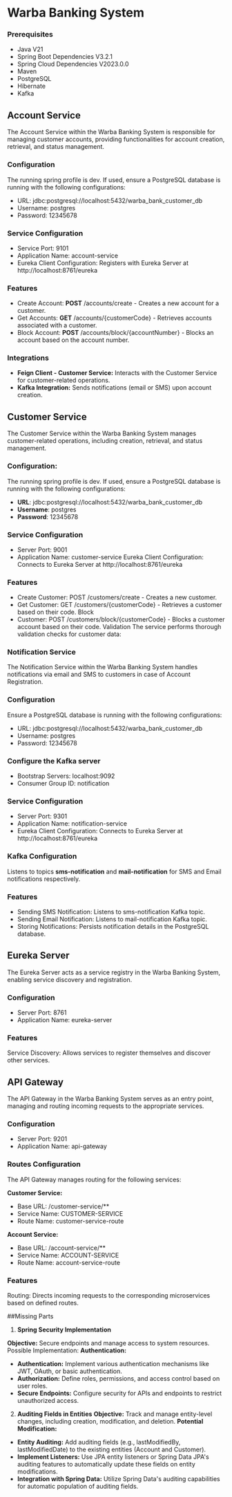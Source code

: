 # Warba Banking System

### Prerequisites

* Java V21
* Spring Boot Dependencies V3.2.1
* Spring Cloud Dependencies V2023.0.0
* Maven
* PostgreSQL
* Hibernate
* Kafka

## **Account Service**

The Account Service within the Warba Banking System is responsible for managing customer accounts, providing
functionalities for account creation, retrieval, and status management.

### Configuration

The running spring profile is dev. If used, ensure a PostgreSQL database is running with the following configurations:

* URL: jdbc:postgresql://localhost:5432/warba_bank_customer_db
* Username: postgres
* Password: 12345678

### Service Configuration

* Service Port: 9101
* Application Name: account-service
* Eureka Client Configuration: Registers with Eureka Server at http://localhost:8761/eureka

### Features

* Create Account: **POST** /accounts/create - Creates a new account for a customer.
* Get Accounts: **GET** /accounts/{customerCode} - Retrieves accounts associated with a customer.
* Block Account: **POST** /accounts/block/{accountNumber} - Blocks an account based on the account number.

### Integrations

* **Feign Client - Customer Service:** Interacts with the Customer Service for customer-related operations.
* **Kafka Integration:** Sends notifications (email or SMS) upon account creation.



## Customer Service

The Customer Service within the Warba Banking System manages customer-related operations, including creation, retrieval,
and status management.

### Configuration:

The running spring profile is dev. If used, ensure a PostgreSQL database is running with the following configurations:

* **URL**: jdbc:postgresql://localhost:5432/warba_bank_customer_db
* **Username**: postgres
* **Password**: 12345678

### Service Configuration 
* Server Port:  9001 
* Application Name: customer-service Eureka Client Configuration: Connects to Eureka Server at http://localhost:8761/eureka
 
### Features 
* Create Customer: POST /customers/create - Creates a new customer. 
* Get Customer: GET /customers/{customerCode} - Retrieves a customer based on their code. Block
* Customer: POST /customers/block/{customerCode} - Blocks a customer account based on their code. Validation The service
performs thorough validation checks for customer data:


### Notification Service
The Notification Service within the Warba Banking System handles notifications via email and SMS to customers in case of Account Registration.

### Configuration
Ensure a PostgreSQL database is running with the following configurations:

* URL: jdbc:postgresql://localhost:5432/warba_bank_customer_db
* Username: postgres
* Password: 12345678


### Configure the Kafka server
* Bootstrap Servers: localhost:9092
* Consumer Group ID: notification


### Service Configuration
* Server Port: 9301
* Application Name: notification-service
* Eureka Client Configuration: Connects to Eureka Server at http://localhost:8761/eureka


### Kafka Configuration
Listens to topics **sms-notification** and **mail-notification** for SMS and Email notifications respectively.

### Features
* Sending SMS Notification: Listens to sms-notification Kafka topic.
* Sending Email Notification: Listens to mail-notification Kafka topic.
* Storing Notifications: Persists notification details in the PostgreSQL database.


## **Eureka Server**
The Eureka Server acts as a service registry in the Warba Banking System, enabling service discovery and registration.

### Configuration
* Server Port: 8761
* Application Name: eureka-server

### Features
Service Discovery: Allows services to register themselves and discover other services.


## **API Gateway**
The API Gateway in the Warba Banking System serves as an entry point, managing and routing incoming requests to the appropriate services.

### Configuration
* Server Port: 9201
* Application Name: api-gateway

### Routes Configuration
The API Gateway manages routing for the following services:

**Customer Service:**

* Base URL: /customer-service/**
* Service Name: CUSTOMER-SERVICE
* Route Name: customer-service-route

**Account Service:**

* Base URL: /account-service/**
* Service Name: ACCOUNT-SERVICE
* Route Name: account-service-route

### Features
Routing: Directs incoming requests to the corresponding microservices based on defined routes.



##Missing Parts
1. **Spring Security Implementation**
 
**Objective:** Secure endpoints and manage access to system resources.
   Possible Implementation:
   **Authentication:** 
* **Authentication:** Implement various authentication mechanisms like JWT, OAuth, or basic authentication.
* **Authorization:** Define roles, permissions, and access control based on user roles.
* **Secure Endpoints:** Configure security for APIs and endpoints to restrict unauthorized access.

2. **Auditing Fields in Entities**
   **Objective:** Track and manage entity-level changes, including creation, modification, and deletion.
**Potential Modification:**
* **Entity Auditing:** Add auditing fields (e.g., lastModifiedBy, lastModifiedDate) to the existing entities (Account and Customer).
* **Implement Listeners:** Use JPA entity listeners or Spring Data JPA's auditing features to automatically update these fields on entity modifications.
* **Integration with Spring Data:** Utilize Spring Data's auditing capabilities for automatic population of auditing fields.